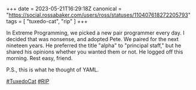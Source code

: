 +++
date = 2023-05-21T16:29:18Z
canonical = "https://social.rossabaker.com/users/ross/statuses/110407618272205793"
tags = [ "tuxedo-cat", "rip" ]
+++

<p>In Extreme Programming, we picked a new pair programmer every day.  I decided that was nonsense, and adopted Pete.  We paired for the next nineteen years.  He preferred the title &quot;alpha&quot; to &quot;principal staff,&quot; but he shared his opinions whether you wanted them or not.  He logged off this morning.  Rest easy, friend.</p><p>P.S., this is what he thought of YAML.</p><p><a href="https://social.rossabaker.com/tags/TuxedoCat" class="mention hashtag" rel="tag">#<span>TuxedoCat</span></a> <a href="https://social.rossabaker.com/tags/RIP" class="mention hashtag" rel="tag">#<span>RIP</span></a></p>
